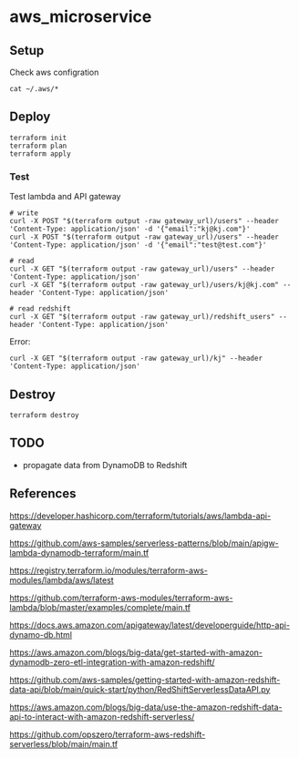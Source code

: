 # aws_microservice

## Setup

Check aws configration

```
cat ~/.aws/*
```

## Deploy

```
terraform init
terraform plan
terraform apply
```

### Test

Test lambda and API gateway
```
# write
curl -X POST "$(terraform output -raw gateway_url)/users" --header 'Content-Type: application/json' -d '{"email":"kj@kj.com"}'
curl -X POST "$(terraform output -raw gateway_url)/users" --header 'Content-Type: application/json' -d '{"email":"test@test.com"}'

# read
curl -X GET "$(terraform output -raw gateway_url)/users" --header 'Content-Type: application/json'
curl -X GET "$(terraform output -raw gateway_url)/users/kj@kj.com" --header 'Content-Type: application/json'

# read redshift
curl -X GET "$(terraform output -raw gateway_url)/redshift_users" --header 'Content-Type: application/json'
```

Error:
```
curl -X GET "$(terraform output -raw gateway_url)/kj" --header 'Content-Type: application/json'
```

## Destroy

```
terraform destroy
```

## TODO
- propagate data from DynamoDB to Redshift

## References

https://developer.hashicorp.com/terraform/tutorials/aws/lambda-api-gateway 

https://github.com/aws-samples/serverless-patterns/blob/main/apigw-lambda-dynamodb-terraform/main.tf

https://registry.terraform.io/modules/terraform-aws-modules/lambda/aws/latest

https://github.com/terraform-aws-modules/terraform-aws-lambda/blob/master/examples/complete/main.tf

https://docs.aws.amazon.com/apigateway/latest/developerguide/http-api-dynamo-db.html

https://aws.amazon.com/blogs/big-data/get-started-with-amazon-dynamodb-zero-etl-integration-with-amazon-redshift/

https://github.com/aws-samples/getting-started-with-amazon-redshift-data-api/blob/main/quick-start/python/RedShiftServerlessDataAPI.py

https://aws.amazon.com/blogs/big-data/use-the-amazon-redshift-data-api-to-interact-with-amazon-redshift-serverless/

https://github.com/opszero/terraform-aws-redshift-serverless/blob/main/main.tf

